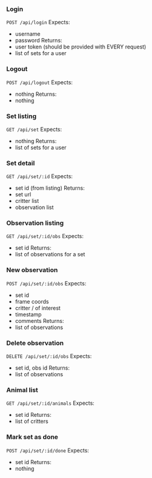 ### Login
`POST /api/login`
Expects:
- username
- password
Returns:
- user token (should be provided with EVERY request)
- list of sets for a user

### Logout
`POST /api/logout`
Expects:
- nothing
Returns:
- nothing

### Set listing
`GET /api/set`
Expects:
- nothing
Returns:
- list of sets for a user

### Set detail
`GET /api/set/:id`
Expects:
- set id (from listing)
Returns:
- set url
- critter list
- observation list

### Observation listing
`GET /api/set/:id/obs`
Expects:
- set id
Returns:
- list of observations for a set

### New observation
`POST /api/set/:id/obs`
Expects:
- set id
- frame coords
- critter / of interest
- timestamp
- comments
Returns:
- list of observations

### Delete observation
`DELETE /api/set/:id/obs`
Expects:
- set id, obs id
Returns:
- list of observations

### Animal list
`GET /api/set/:id/animals`
Expects:
- set id
Returns:
- list of critters

### Mark set as done
`POST /api/set/:id/done`
Expects:
- set id
Returns:
- nothing
